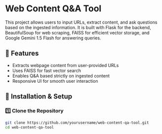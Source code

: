 # Web Content Q&A Tool

This project allows users to input URLs, extract content, and ask questions based on the ingested information. It is built with Flask for the backend, BeautifulSoup for web scraping, FAISS for efficient vector storage, and Google Gemini 1.5 Flash for answering queries.

## 🚀 Features
- Extracts webpage content from user-provided URLs
- Uses FAISS for fast vector search
- Enables Q&A based strictly on ingested content
- Responsive UI for smooth user interaction

## 📌 Installation & Setup

### 1️⃣ Clone the Repository
```sh
git clone https://github.com/yourusername/web-content-qa-tool.git
cd web-content-qa-tool
